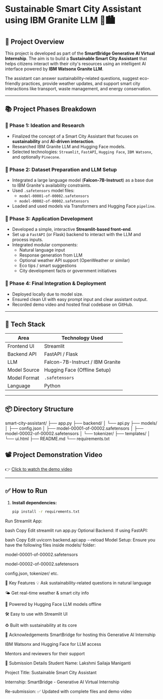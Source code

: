 # Sustainable Smart City Assistant using IBM Granite LLM 🌱🏙️

## 🚀 Project Overview

This project is developed as part of the **SmartBridge Generative AI Virtual Internship**. The aim is to build a **Sustainable Smart City Assistant** that helps citizens interact with their city's resources using an intelligent AI interface powered by **IBM Watsonx Granite LLM**.

The assistant can answer sustainability-related questions, suggest eco-friendly practices, provide weather updates, and support smart city interactions like transport, waste management, and energy conservation.

---

## 📚 Project Phases Breakdown

### 🔹 Phase 1: Ideation and Research
- Finalized the concept of a Smart City Assistant that focuses on **sustainability** and **AI-driven interaction**.
- Researched IBM Granite LLM and Hugging Face models.
- Selected technologies: `Streamlit`, `FastAPI`, `Hugging Face`, `IBM Watsonx`, and optionally `Pinecone`.

### 🔹 Phase 2: Dataset Preparation and LLM Setup
- Integrated a large language model (**Falcon-7B-Instruct**) as a base due to IBM Granite's availability constraints.
- Used `.safetensors` model files:  
  - `model-00001-of-00002.safetensors`  
  - `model-00002-of-00002.safetensors`
- Loaded and used models via Transformers and Hugging Face `pipeline`.

### 🔹 Phase 3: Application Development
- Developed a simple, interactive **Streamlit-based front-end**.
- Set up a `FastAPI` (or Flask) backend to interact with the LLM and process inputs.
- Integrated modular components:
  - Natural language input
  - Response generation from LLM
  - Optional weather API support (OpenWeather or similar)
  - Eco tips / smart suggestions
  - City development facts or government initiatives

### 🔹 Phase 4: Final Integration & Deployment
- Deployed locally due to model size.
- Ensured clean UI with easy prompt input and clear assistant output.
- Recorded demo video and hosted final codebase on GitHub.

---

## 🧠 Tech Stack

| Area              | Technology Used              |
|-------------------|------------------------------|
| Frontend UI       | Streamlit                    |
| Backend API       | FastAPI / Flask              |
| LLM               | Falcon-7B-Instruct / IBM Granite |
| Model Source      | Hugging Face (Offline Setup) |
| Model Format      | `.safetensors`               |
| Language          | Python                       |

---

## 📦 Directory Structure
smart-city-assistant/
├── app.py
├── backend/
│ └── api.py
├── models/
│ ├── config.json
│ ├── model-00001-of-00002.safetensors
│ ├── model-00002-of-00002.safetensors
│ └── tokenizer/
├── templates/
│ └── ui.html
├── README.md
└── requirements.txt
## 📽️ Project Demonstration Video

👉 [Click to watch the demo video](https://drive.google.com/drive/folders/1m_vXdKkujfkVq1x57h6bZ3Kj_07hdh4T?usp=sharing)

---

## ✅ How to Run

1. **Install dependencies:**
   ```bash
   pip install -r requirements.txt
Run Streamlit App:

bash
Copy
Edit
streamlit run app.py
Optional Backend:
If using FastAPI:

bash
Copy
Edit
uvicorn backend.api:app --reload
Model Setup:
Ensure you have the following files inside models/ folder:

model-00001-of-00002.safetensors

model-00002-of-00002.safetensors

config.json, tokenizer/ etc.

📌 Key Features
💡 Ask sustainability-related questions in natural language

🌤️ Get real-time weather & smart city info

🧠 Powered by Hugging Face LLM models offline

🛠️ Easy to use with Streamlit UI

♻️ Built with sustainability at its core

🙏 Acknowledgements
SmartBridge for hosting this Generative AI Internship

IBM Watsonx and Hugging Face for LLM access

Mentors and reviewers for their support

📅 Submission Details
Student Name: Lakshmi Sailaja Maniganti

Project Title: Sustainable Smart City Assistant

Internship: SmartBridge - Generative AI Virtual Internship

Re-submission: ✅ Updated with complete files and demo video
